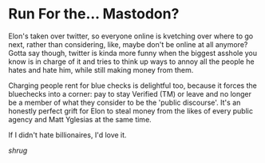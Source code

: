 # Run For the... Mastodon?

Elon's taken over twitter, so everyone online is kvetching over where to go next, rather than considering, like, maybe don't be online at all anymore? Gotta say though, twitter is kinda more funny when the biggest asshole you know is in charge of it and tries to think up ways to annoy all the people he hates and hate him, while still making money from them.

Charging people rent for blue checks is delightful too, because it forces the bluechecks into a corner: pay to stay Verified (TM) or leave and no longer be a member of what they consider to be the 'public discourse'. It's an honestly perfect grift for Elon to steal money from the likes of every public agency and Matt Yglesias at the same time.

If I didn't hate billionaires, I'd love it.

*shrug*